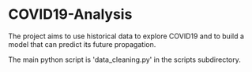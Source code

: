 # COVID19-Analysis
The project aims to use historical data to explore COVID19 and to build a model that can predict its future propagation.

The main python script is 'data_cleaning.py' in the scripts subdirectory.
